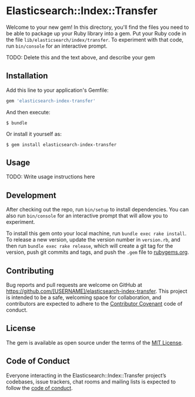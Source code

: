 # Elasticsearch::Index::Transfer

Welcome to your new gem! In this directory, you'll find the files you need to be able to package up your Ruby library into a gem. Put your Ruby code in the file `lib/elasticsearch/index/transfer`. To experiment with that code, run `bin/console` for an interactive prompt.

TODO: Delete this and the text above, and describe your gem

## Installation

Add this line to your application's Gemfile:

```ruby
gem 'elasticsearch-index-transfer'
```

And then execute:

    $ bundle

Or install it yourself as:

    $ gem install elasticsearch-index-transfer

## Usage

TODO: Write usage instructions here

## Development

After checking out the repo, run `bin/setup` to install dependencies. You can also run `bin/console` for an interactive prompt that will allow you to experiment.

To install this gem onto your local machine, run `bundle exec rake install`. To release a new version, update the version number in `version.rb`, and then run `bundle exec rake release`, which will create a git tag for the version, push git commits and tags, and push the `.gem` file to [rubygems.org](https://rubygems.org).

## Contributing

Bug reports and pull requests are welcome on GitHub at https://github.com/[USERNAME]/elasticsearch-index-transfer. This project is intended to be a safe, welcoming space for collaboration, and contributors are expected to adhere to the [Contributor Covenant](http://contributor-covenant.org) code of conduct.

## License

The gem is available as open source under the terms of the [MIT License](https://opensource.org/licenses/MIT).

## Code of Conduct

Everyone interacting in the Elasticsearch::Index::Transfer project’s codebases, issue trackers, chat rooms and mailing lists is expected to follow the [code of conduct](https://github.com/[USERNAME]/elasticsearch-index-transfer/blob/master/CODE_OF_CONDUCT.md).
